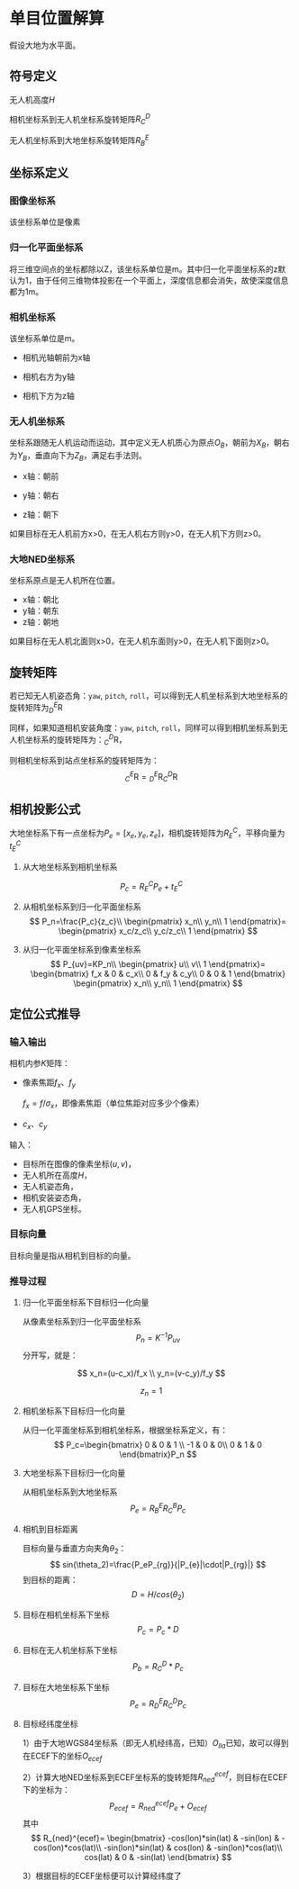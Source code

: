 # 单目位置解算

假设大地为水平面。


## 符号定义

无人机高度$H$

相机坐标系到无人机坐标系旋转矩阵$R_C^D$

无人机坐标系到大地坐标系旋转矩阵$R_B^E$

## 坐标系定义

### 图像坐标系

该坐标系单位是像素


### 归一化平面坐标系

将三维空间点的坐标都除以Z，该坐标系单位是m。其中归一化平面坐标系的z默认为1，由于任何三维物体投影在一个平面上，深度信息都会消失，故使深度信息都为1m。

### 相机坐标系

该坐标系单位是m。

- 相机光轴朝前为x轴

- 相机右方为y轴

- 相机下方为z轴

### 无人机坐标系

坐标系跟随无人机运动而运动，其中定义无人机质心为原点$O_B$，朝前为$X_B$，朝右为$Y_B$，垂直向下为$Z_B$，满足右手法则。

- x轴：朝前

- y轴：朝右

- z轴：朝下


如果目标在无人机前方x>0，在无人机右方则y>0，在无人机下方则z>0。

### 大地NED坐标系

坐标系原点是无人机所在位置。

- x轴：朝北
- y轴：朝东
- z轴：朝地

如果目标在无人机北面则x>0，在无人机东面则y>0，在无人机下面则z>0。

## 旋转矩阵

若已知无人机姿态角：`yaw`, `pitch`, `roll`，可以得到无人机坐标系到大地坐标系的旋转矩阵为$_{D}^{E}\textrm{R}$

同样，如果知道相机安装角度：`yaw`, `pitch`, `roll`，同样可以得到相机坐标系到无人机坐标系的旋转矩阵为：$_{C}^{D}\textrm{R}$，

则相机坐标系到站点坐标系的旋转矩阵为：
$$
_{C}^{E}\textrm{R}={_{D}^{E}\textrm{R}}  {_{C}^{D}\textrm{R}}
$$


## 相机投影公式

大地坐标系下有一点坐标为$P_e=[x_e, y_e, z_e]$，相机旋转矩阵为$R_E^C$，平移向量为$t_E^C$

1. 从大地坐标系到相机坐标系

$$
P_c=R_E^CP_e+t_E^C
$$

2. 从相机坐标系到归一化平面坐标系
   $$
   P_n=\frac{P_c}{z_c}\\
   \begin{pmatrix}
   x_n\\
   y_n\\
   1
   \end{pmatrix}=
   \begin{pmatrix}
   x_c/z_c\\
   y_c/z_c\\
   1
   \end{pmatrix}
   $$
   
3. 从归一化平面坐标系到像素坐标系
   $$
   P_{uv}=KP_n\\
   \begin{pmatrix}
   u\\
   v\\
   1
   \end{pmatrix}=
   \begin{bmatrix}
   f_x & 0 & c_x\\
   0 & f_y & c_y\\
   0 & 0 & 1
   \end{bmatrix}
   \begin{pmatrix}
   x_n\\
   y_n\\
   1
   \end{pmatrix}
   $$

## 定位公式推导

### 输入输出

相机内参$K$矩阵：

- 像素焦距$f_x$、$f_y$

  $f_x=f/\sigma_x$，即像素焦距（单位焦距对应多少个像素）

- $c_x$、$c_y$

输入：

- 目标所在图像的像素坐标$(u,v)$，
- 无人机所在高度$H$，
- 无人机姿态角，
- 相机安装姿态角，
- 无人机GPS坐标。

### 目标向量

目标向量是指从相机到目标的向量。

### 推导过程

1. 归一化平面坐标系下目标归一化向量
   
   从像素坐标系到归一化平面坐标系
   $$
   P_n=K^{-1}P_{uv}
   $$
   分开写，就是：

$$
x_n=(u-c_x)/f_x \\
y_n=(v-c_y)/f_y
$$

$$
z_n = 1
$$

2. 相机坐标系下目标归一化向量
   
   从归一化平面坐标系到相机坐标系，根据坐标系定义，有：
   $$
   P_c=\begin{bmatrix}
   0 & 0 & 1 \\
   -1 & 0 & 0\\
   0 & 1 & 0
   \end{bmatrix}P_n
   $$
   
2. 大地坐标系下目标归一化向量
   
   从相机坐标系到大地坐标系
   $$
   P_e=R_B^E R_C^B P_c
   $$
   
3. 相机到目标距离

   目标向量与垂直方向夹角$\theta_2$：
   $$
   sin(\theta_2)=\frac{P_eP_{rg}}{|P_{e}|\cdot|P_{rg}|}
   $$
   到目标的距离：
   $$
   D=H/cos(\theta_2)
   $$
   
4. 目标在相机坐标系下坐标
   $$
   P_c=P_c*D
   $$
   
4. 目标在无人机坐标系下坐标
   $$
   P_b=R_C^D*P_c
   $$
   
4. 目标在大地坐标系下坐标
   $$
   P_e=R_D^E R_C^D P_c
   $$
   
8. 目标经纬度坐标

   1）由于大地WGS84坐标系（即无人机经纬高，已知）$O_{lla}$已知，故可以得到在ECEF下的坐标$O_{ecef}$
   
   2）计算大地NED坐标系到ECEF坐标系的旋转矩阵$R_{ned}^{ecef}$，则目标在ECEF下的坐标为：
   $$
   P_{ecef}=R_{ned}^{ecef}P_e+O_{ecef}
   $$
   其中
   $$
   R_{ned}^{ecef}=
   \begin{bmatrix}
   -cos(lon)*sin(lat) & -sin(lon) & -cos(lon)*cos(lat)\\
   -sin(lon)*sin(lat) & cos(lon)  & -sin(lon)*cos(lat)\\
   cos(lat)           & 0         & -sin(lat)
   \end{bmatrix}
   $$
   
   
   3）根据目标的ECEF坐标便可以计算经纬度了

